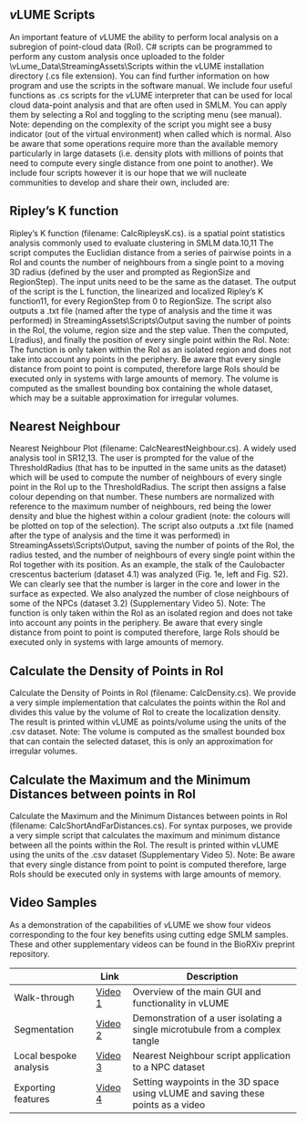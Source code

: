 ## *v*LUME Scripts

An important feature of *v*LUME the ability to perform local analysis on a subregion of point-cloud data (RoI). C#
scripts can be programmed to perform any custom analysis once uploaded to the folder
\vLume_Data\StreamingAssets\Scripts within the *v*LUME installation directory (.cs file extension). You can find
further information on how program and use the scripts in the software manual.
We include four useful functions as .cs scripts for the *v*LUME interpreter that can be used for local cloud data-point
analysis and that are often used in SMLM. You can apply them by selecting a RoI and toggling to the scripting menu
(see manual). Note: depending on the complexity of the script you might see a busy indicator (out of the virtual
environment) when called which is normal. Also be aware that some operations require more than the available memory
particularly in large datasets (i.e. density plots with millions of points that need to compute every single distance from
one point to another).
We include four scripts however it is our hope that we will nucleate communities to develop and share their own,
included are:

## Ripley’s K function

Ripley’s K function (filename: CalcRipleysK.cs). is a spatial point statistics analysis commonly used to
evaluate clustering in SMLM data.10,11 The script computes the Euclidian distance from a series of pairwise
points in a RoI and counts the number of neighbours from a single point to a moving 3D radius (defined by
the user and prompted as RegionSize and RegionStep). The input units need to be the same as the dataset. The
output of the script is the L function, the linearized and localized Ripley’s K function11, for every RegionStep from 0 to RegionSize. The script also outputs a .txt file (named after the type of analysis and the time it was
performed) in StreamingAssets\Scripts\Output saving the number of points in the RoI, the volume, region size
and the step value. Then the computed, L(radius), and finally the position of every single point within the RoI.
Note: The function is only taken within the RoI as an isolated region and does not take into account any points
in the periphery. Be aware that every single distance from point to point is computed, therefore large RoIs
should be executed only in systems with large amounts of memory. The volume is computed as the smallest
bounding box containing the whole dataset, which may be a suitable approximation for irregular volumes.

## Nearest Neighbour

Nearest Neighbour Plot (filename: CalcNearestNeighbour.cs). A widely used analysis tool in SR12,13. The
user is prompted for the value of the ThresholdRadius (that has to be inputted in the same units as the dataset)
which will be used to compute the number of neighbours of every single point in the RoI up to the
ThresholdRadius. The script then assigns a false colour depending on that number. These numbers are
normalized with reference to the maximum number of neighbours, red being the lower density and blue the
highest within a colour gradient (note: the colours will be plotted on top of the selection). The script also
outputs a .txt file (named after the type of analysis and the time it was performed) in
StreamingAssets\Scripts\Output, saving the number of points of the RoI, the radius tested, and the number of
neighbours of every single point within the RoI together with its position.
As an example, the stalk of the Caulobacter crescentus bacterium (dataset 4.1) was analyzed (Fig. 1e, left and
Fig. S2). We can clearly see that the number is larger in the core and lower in the surface as expected. We also
analyzed the number of close neighbours of some of the NPCs (dataset 3.2) (Supplementary Video 5).
Note: The function is only taken within the RoI as an isolated region and does not take into account any points
in the periphery. Be aware that every single distance from point to point is computed therefore, large RoIs
should be executed only in systems with large amounts of memory.

## Calculate the Density of Points in RoI

Calculate the Density of Points in RoI (filename: CalcDensity.cs). We provide a very simple
implementation that calculates the points within the RoI and divides this value by the volume of RoI to create
the localization density. The result is printed within vLUME as points/volume using the units of the .csv
dataset.
Note: The volume is computed as the smallest bounded box that can contain the selected dataset, this is only
an approximation for irregular volumes.

## Calculate the Maximum and the Minimum Distances between points in RoI

Calculate the Maximum and the Minimum Distances between points in RoI (filename:
CalcShortAndFarDistances.cs). For syntax purposes, we provide a very simple script that calculates the
maximum and minimum distance between all the points within the RoI. The result is printed within vLUME
using the units of the .csv dataset (Supplementary Video 5).
Note: Be aware that every single distance from point to point is computed therefore, large RoIs should be
executed only in systems with large amounts of memory.

## Video Samples

As a demonstration of the capabilities of *v*LUME we show four videos corresponding to the four key benefits using cutting edge SMLM samples. These and other supplementary videos can be found in the BioRXiv preprint repository.

|                |Link                          |Description                         |
|----------------|---------------------------------|-----------------------------|
|Walk-through     |[Video 1](https://www.biorxiv.org/content/biorxiv/early/2020/01/21/2020.01.20.912733/DC2/embed/media-2.zip?download=true)           |Overview of the main GUI and functionality in vLUME             |
|Segmentation         |[Video 2](https://www.biorxiv.org/content/biorxiv/early/2020/01/21/2020.01.20.912733/DC3/embed/media-3.zip?download=true)             |Demonstration of a user isolating a single microtubule from a complex tangle            |
|Local bespoke analysis          |[Video 3](https://www.biorxiv.org/content/biorxiv/early/2020/01/21/2020.01.20.912733/DC6/embed/media-6.zip?download=true) |Nearest Neighbour script application to a NPC dataset|
|Exporting features          |[Video 4](https://www.biorxiv.org/content/biorxiv/early/2020/01/21/2020.01.20.912733/DC7/embed/media-7.zip?download=true) |Setting waypoints in the 3D space using vLUME and saving these points as a video|
